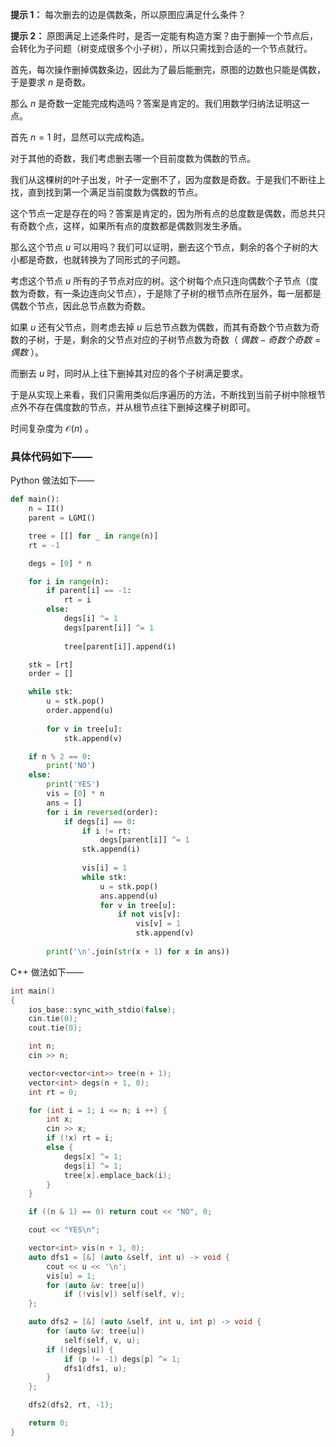 **提示 1：** 每次删去的边是偶数条，所以原图应满足什么条件？

**提示 2：** 原图满足上述条件时，是否一定能有构造方案？由于删掉一个节点后，会转化为子问题（树变成很多个小子树），所以只需找到合适的一个节点就行。

首先，每次操作删掉偶数条边，因此为了最后能删完，原图的边数也只能是偶数，于是要求 $n$ 是奇数。

那么 $n$ 是奇数一定能完成构造吗？答案是肯定的。我们用数学归纳法证明这一点。

首先 $n=1$ 时，显然可以完成构造。

对于其他的奇数，我们考虑删去哪一个目前度数为偶数的节点。

我们从这棵树的叶子出发，叶子一定删不了，因为度数是奇数。于是我们不断往上找，直到找到第一个满足当前度数为偶数的节点。

这个节点一定是存在的吗？答案是肯定的，因为所有点的总度数是偶数，而总共只有奇数个点，这样，如果所有点的度数都是偶数则发生矛盾。

那么这个节点 $u$ 可以用吗？我们可以证明，删去这个节点，剩余的各个子树的大小都是奇数，也就转换为了同形式的子问题。

考虑这个节点 $u$ 所有的子节点对应的树。这个树每个点只连向偶数个子节点（度数为奇数，有一条边连向父节点），于是除了子树的根节点所在层外，每一层都是偶数个节点，因此总节点数为奇数。

如果 $u$ 还有父节点，则考虑去掉 $u$ 后总节点数为偶数，而其有奇数个节点数为奇数的子树，于是，剩余的父节点对应的子树节点数为奇数（ $偶数-奇数个奇数=偶数$ ）。

而删去 $u$ 时，同时从上往下删掉其对应的各个子树满足要求。

于是从实现上来看，我们只需用类似后序遍历的方法，不断找到当前子树中除根节点外不存在偶度数的节点，并从根节点往下删掉这棵子树即可。

时间复杂度为 $\mathcal{O}(n)$ 。

### 具体代码如下——

Python 做法如下——

```Python []
def main():
    n = II()
    parent = LGMI()

    tree = [[] for _ in range(n)]
    rt = -1

    degs = [0] * n

    for i in range(n):
        if parent[i] == -1:
            rt = i
        else:
            degs[i] ^= 1
            degs[parent[i]] ^= 1
            
            tree[parent[i]].append(i)

    stk = [rt]
    order = []

    while stk:
        u = stk.pop()
        order.append(u)
        
        for v in tree[u]:
            stk.append(v)

    if n % 2 == 0:
        print('NO')
    else:
        print('YES')
        vis = [0] * n
        ans = []
        for i in reversed(order):
            if degs[i] == 0:
                if i != rt:
                    degs[parent[i]] ^= 1
                stk.append(i)
                
                vis[i] = 1
                while stk:
                    u = stk.pop()
                    ans.append(u)
                    for v in tree[u]:
                        if not vis[v]:
                            vis[v] = 1
                            stk.append(v)
        
        print('\n'.join(str(x + 1) for x in ans))
```

C++ 做法如下——

```cpp []
int main()
{
    ios_base::sync_with_stdio(false);
    cin.tie(0);
    cout.tie(0);

    int n;
    cin >> n;

    vector<vector<int>> tree(n + 1);
    vector<int> degs(n + 1, 0);
    int rt = 0;

    for (int i = 1; i <= n; i ++) {
        int x;
        cin >> x;
        if (!x) rt = i;
        else {
            degs[x] ^= 1;
            degs[i] ^= 1;
            tree[x].emplace_back(i);
        }
    }

    if ((n & 1) == 0) return cout << "NO", 0;

    cout << "YES\n";

    vector<int> vis(n + 1, 0);
    auto dfs1 = [&] (auto &self, int u) -> void {
        cout << u << '\n';
        vis[u] = 1;
        for (auto &v: tree[u])
            if (!vis[v]) self(self, v);
    };

    auto dfs2 = [&] (auto &self, int u, int p) -> void {
        for (auto &v: tree[u])
            self(self, v, u);
        if (!degs[u]) {
            if (p != -1) degs[p] ^= 1;
            dfs1(dfs1, u);
        }
    };

    dfs2(dfs2, rt, -1);

    return 0;
}
```